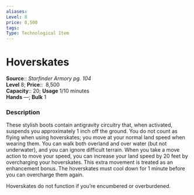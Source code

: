 ```yaml
---
aliases: 
Level: 8
price: 8,500
tags: 
Type: Technological Item
---
```


# Hoverskates

**Source**:: _Starfinder Armory pg. 104_  
**Level** 8;
**Price**::  8,500  
**Capacity**:: 20; **Usage** 1/10 minutes  
**Hands** —; **Bulk** 1

### Description

These stylish boots contain antigravity circuitry that, when activated, suspends you approximately 1 inch off the ground. You do not count as flying when using hoverskates; you move at your normal land speed when wearing them. You can walk both overland and over water (but not underwater), and you can ignore difficult terrain. When you take a move action to move your speed, you can increase your land speed by 20 feet by overcharging your hoverskates. This extra movement is treated as an enhancement bonus. The hoverskates must cool down for 1 minute before you can overcharge them again.  
  
Hoverskates do not function if you’re encumbered or overburdened.
